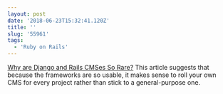 ```yaml
---
layout: post
date: '2018-06-23T15:32:41.120Z'
title: ''
slug: '55961'
tags:
  - 'Ruby on Rails'
---
```

[Why are Django and Rails CMSes So Rare?](https://gadgetopia.com/post/8219) This article suggests that because the frameworks are so usable, it makes sense to roll your own CMS for every project rather than stick to a general-purpose one.
